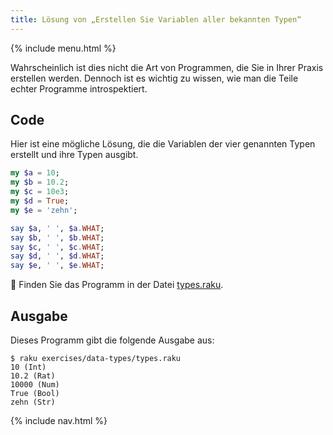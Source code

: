 ```yaml
---
title: Lösung von „Erstellen Sie Variablen aller bekannten Typen“
---
```


{% include menu.html %}

Wahrscheinlich ist dies nicht die Art von Programmen, die Sie in Ihrer Praxis erstellen werden. Dennoch ist es wichtig zu wissen, wie man die Teile echter Programme introspektiert.

## Code

Hier ist eine mögliche Lösung, die die Variablen der vier genannten Typen erstellt und ihre Typen ausgibt.

```raku
my $a = 10;
my $b = 10.2;
my $c = 10e3;
my $d = True;
my $e = 'zehn';

say $a, ' ', $a.WHAT;
say $b, ' ', $b.WHAT;
say $c, ' ', $c.WHAT;
say $d, ' ', $d.WHAT;
say $e, ' ', $e.WHAT;
```

🦋 Finden Sie das Programm in der Datei [types.raku](https://github.com/ash/raku-course/blob/master/exercises/typed-variables/types.raku).

## Ausgabe

Dieses Programm gibt die folgende Ausgabe aus:

```console
$ raku exercises/data-types/types.raku
10 (Int)
10.2 (Rat)
10000 (Num)
True (Bool)
zehn (Str)
```

{% include nav.html %}
